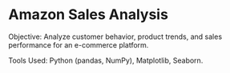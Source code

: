 # Amazon Sales Analysis 
Objective: Analyze customer behavior, product trends, and sales performance for an e-commerce platform.

Tools Used: Python (pandas, NumPy), Matplotlib, Seaborn.
